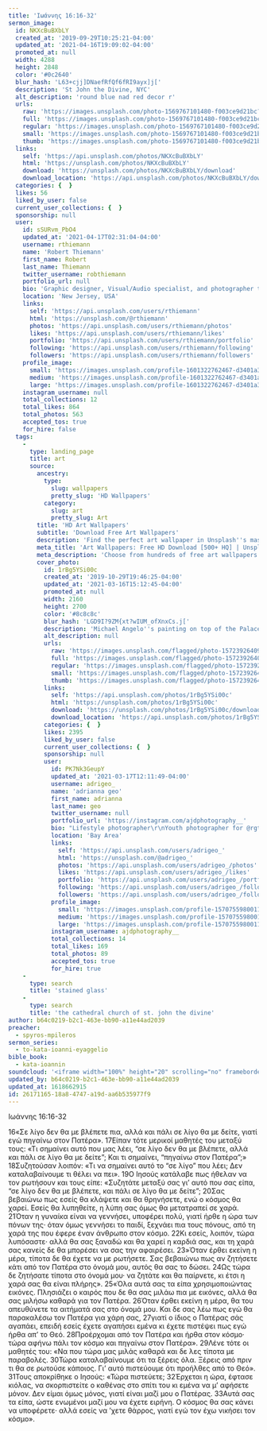 ```yaml
---
title: 'Ιωάννης 16:16-32'
sermon_image:
  id: NKXcBuBXbLY
  created_at: '2019-09-29T10:25:21-04:00'
  updated_at: '2021-04-16T19:09:02-04:00'
  promoted_at: null
  width: 4288
  height: 2848
  color: '#0c2640'
  blur_hash: 'L63+cjj]DNaefRfQf6fRI9ayx]j['
  description: 'St John the Divine, NYC'
  alt_description: 'round blue nad red decor r'
  urls:
    raw: 'https://images.unsplash.com/photo-1569767101480-f003ce9d21bc?ixid=MnwxNjM3NDl8MHwxfHNlYXJjaHwxfHxTdCUyMEpvaG4lMjB0aGUlMjBEaXZpbmUlMkMlMjBOWXxlbnwwfHx8fDE2MTg2NTk5NDg&ixlib=rb-1.2.1'
    full: 'https://images.unsplash.com/photo-1569767101480-f003ce9d21bc?crop=entropy&cs=srgb&fm=jpg&ixid=MnwxNjM3NDl8MHwxfHNlYXJjaHwxfHxTdCUyMEpvaG4lMjB0aGUlMjBEaXZpbmUlMkMlMjBOWXxlbnwwfHx8fDE2MTg2NTk5NDg&ixlib=rb-1.2.1&q=85'
    regular: 'https://images.unsplash.com/photo-1569767101480-f003ce9d21bc?crop=entropy&cs=tinysrgb&fit=max&fm=jpg&ixid=MnwxNjM3NDl8MHwxfHNlYXJjaHwxfHxTdCUyMEpvaG4lMjB0aGUlMjBEaXZpbmUlMkMlMjBOWXxlbnwwfHx8fDE2MTg2NTk5NDg&ixlib=rb-1.2.1&q=80&w=1080'
    small: 'https://images.unsplash.com/photo-1569767101480-f003ce9d21bc?crop=entropy&cs=tinysrgb&fit=max&fm=jpg&ixid=MnwxNjM3NDl8MHwxfHNlYXJjaHwxfHxTdCUyMEpvaG4lMjB0aGUlMjBEaXZpbmUlMkMlMjBOWXxlbnwwfHx8fDE2MTg2NTk5NDg&ixlib=rb-1.2.1&q=80&w=400'
    thumb: 'https://images.unsplash.com/photo-1569767101480-f003ce9d21bc?crop=entropy&cs=tinysrgb&fit=max&fm=jpg&ixid=MnwxNjM3NDl8MHwxfHNlYXJjaHwxfHxTdCUyMEpvaG4lMjB0aGUlMjBEaXZpbmUlMkMlMjBOWXxlbnwwfHx8fDE2MTg2NTk5NDg&ixlib=rb-1.2.1&q=80&w=200'
  links:
    self: 'https://api.unsplash.com/photos/NKXcBuBXbLY'
    html: 'https://unsplash.com/photos/NKXcBuBXbLY'
    download: 'https://unsplash.com/photos/NKXcBuBXbLY/download'
    download_location: 'https://api.unsplash.com/photos/NKXcBuBXbLY/download?ixid=MnwxNjM3NDl8MHwxfHNlYXJjaHwxfHxTdCUyMEpvaG4lMjB0aGUlMjBEaXZpbmUlMkMlMjBOWXxlbnwwfHx8fDE2MTg2NTk5NDg'
  categories: {  }
  likes: 56
  liked_by_user: false
  current_user_collections: {  }
  sponsorship: null
  user:
    id: sSURvm_PbO4
    updated_at: '2021-04-17T02:31:04-04:00'
    username: rthiemann
    name: 'Robert Thiemann'
    first_name: Robert
    last_name: Thiemann
    twitter_username: robthiemann
    portfolio_url: null
    bio: 'Graphic designer, Visual/Audio specialist, and photographer the last 20 years for a major auto manufacturer expanding my artistry, capturing that single moment in a lifetime, seeing with a unique eye and view, to recreate what I see or can imagine!'
    location: 'New Jersey, USA'
    links:
      self: 'https://api.unsplash.com/users/rthiemann'
      html: 'https://unsplash.com/@rthiemann'
      photos: 'https://api.unsplash.com/users/rthiemann/photos'
      likes: 'https://api.unsplash.com/users/rthiemann/likes'
      portfolio: 'https://api.unsplash.com/users/rthiemann/portfolio'
      following: 'https://api.unsplash.com/users/rthiemann/following'
      followers: 'https://api.unsplash.com/users/rthiemann/followers'
    profile_image:
      small: 'https://images.unsplash.com/profile-1601322762467-d3401a396137image?ixlib=rb-1.2.1&q=80&fm=jpg&crop=faces&cs=tinysrgb&fit=crop&h=32&w=32'
      medium: 'https://images.unsplash.com/profile-1601322762467-d3401a396137image?ixlib=rb-1.2.1&q=80&fm=jpg&crop=faces&cs=tinysrgb&fit=crop&h=64&w=64'
      large: 'https://images.unsplash.com/profile-1601322762467-d3401a396137image?ixlib=rb-1.2.1&q=80&fm=jpg&crop=faces&cs=tinysrgb&fit=crop&h=128&w=128'
    instagram_username: null
    total_collections: 12
    total_likes: 864
    total_photos: 563
    accepted_tos: true
    for_hire: false
  tags:
    -
      type: landing_page
      title: art
      source:
        ancestry:
          type:
            slug: wallpapers
            pretty_slug: 'HD Wallpapers'
          category:
            slug: art
            pretty_slug: Art
        title: 'HD Art Wallpapers'
        subtitle: 'Download Free Art Wallpapers'
        description: 'Find the perfect art wallpaper in Unsplash''s massive, curated collection of HD photos. Each photo is optimized for your screen and free to use for all.'
        meta_title: 'Art Wallpapers: Free HD Download [500+ HQ] | Unsplash'
        meta_description: 'Choose from hundreds of free art wallpapers. Download HD wallpapers for free on Unsplash.'
        cover_photo:
          id: 1rBg5YSi00c
          created_at: '2019-10-29T19:46:25-04:00'
          updated_at: '2021-03-16T15:12:45-04:00'
          promoted_at: null
          width: 2160
          height: 2700
          color: '#8c8c8c'
          blur_hash: 'LGD9I?9ZM{xt?wIUM_ofXnxCs.j['
          description: 'Michael Angelo''s painting on top of the Palace of Versailles'
          alt_description: null
          urls:
            raw: 'https://images.unsplash.com/flagged/photo-1572392640988-ba48d1a74457?ixlib=rb-1.2.1'
            full: 'https://images.unsplash.com/flagged/photo-1572392640988-ba48d1a74457?ixlib=rb-1.2.1&q=85&fm=jpg&crop=entropy&cs=srgb'
            regular: 'https://images.unsplash.com/flagged/photo-1572392640988-ba48d1a74457?ixlib=rb-1.2.1&q=80&fm=jpg&crop=entropy&cs=tinysrgb&w=1080&fit=max'
            small: 'https://images.unsplash.com/flagged/photo-1572392640988-ba48d1a74457?ixlib=rb-1.2.1&q=80&fm=jpg&crop=entropy&cs=tinysrgb&w=400&fit=max'
            thumb: 'https://images.unsplash.com/flagged/photo-1572392640988-ba48d1a74457?ixlib=rb-1.2.1&q=80&fm=jpg&crop=entropy&cs=tinysrgb&w=200&fit=max'
          links:
            self: 'https://api.unsplash.com/photos/1rBg5YSi00c'
            html: 'https://unsplash.com/photos/1rBg5YSi00c'
            download: 'https://unsplash.com/photos/1rBg5YSi00c/download'
            download_location: 'https://api.unsplash.com/photos/1rBg5YSi00c/download'
          categories: {  }
          likes: 2395
          liked_by_user: false
          current_user_collections: {  }
          sponsorship: null
          user:
            id: PK7Nk3GeupY
            updated_at: '2021-03-17T12:11:49-04:00'
            username: adrigeo_
            name: 'adrianna geo'
            first_name: adrianna
            last_name: geo
            twitter_username: null
            portfolio_url: 'https://instagram.com/ajdphotography__'
            bio: "Lifestyle photographer\r\nYouth photographer for @rgtyouth on instagram"
            location: 'Bay Area'
            links:
              self: 'https://api.unsplash.com/users/adrigeo_'
              html: 'https://unsplash.com/@adrigeo_'
              photos: 'https://api.unsplash.com/users/adrigeo_/photos'
              likes: 'https://api.unsplash.com/users/adrigeo_/likes'
              portfolio: 'https://api.unsplash.com/users/adrigeo_/portfolio'
              following: 'https://api.unsplash.com/users/adrigeo_/following'
              followers: 'https://api.unsplash.com/users/adrigeo_/followers'
            profile_image:
              small: 'https://images.unsplash.com/profile-1570755980011-96ec14c10fffimage?ixlib=rb-1.2.1&q=80&fm=jpg&crop=faces&cs=tinysrgb&fit=crop&h=32&w=32'
              medium: 'https://images.unsplash.com/profile-1570755980011-96ec14c10fffimage?ixlib=rb-1.2.1&q=80&fm=jpg&crop=faces&cs=tinysrgb&fit=crop&h=64&w=64'
              large: 'https://images.unsplash.com/profile-1570755980011-96ec14c10fffimage?ixlib=rb-1.2.1&q=80&fm=jpg&crop=faces&cs=tinysrgb&fit=crop&h=128&w=128'
            instagram_username: ajdphotography__
            total_collections: 14
            total_likes: 169
            total_photos: 89
            accepted_tos: true
            for_hire: true
    -
      type: search
      title: 'stained glass'
    -
      type: search
      title: 'the cathedral church of st. john the divine'
author: b64c0219-b2c1-463e-bb90-a11e44ad2039
preacher:
  - spyros-mpileros
sermon_series:
  - to-kata-ioanni-eyaggelio
bible_book:
  - kata-ioannin
soundcloud: '<iframe width="100%" height="20" scrolling="no" frameborder="no" allow="autoplay" src="https://w.soundcloud.com/player/?url=https%3A//api.soundcloud.com/tracks/704543728%3Fsecret_token%3Ds-DDCM4&color=%23ff5500&inverse=false&auto_play=false&show_user=true"></iframe>'
updated_by: b64c0219-b2c1-463e-bb90-a11e44ad2039
updated_at: 1618662915
id: 26171165-18a8-4747-a19d-aa6b535977f9
---
```

Ιωάννης 16:16-32

16«Σε λίγο δεν θα με βλέπετε πια, αλλά και πάλι σε λίγο θα με δείτε, γιατί εγώ πηγαίνω στον Πατέρα». 17Είπαν τότε μερικοί μαθητές του μεταξύ τους: «Τι σημαίνει αυτό που μας λέει, “σε λίγο δεν θα με βλέπετε, αλλά και πάλι σε λίγο θα με δείτε”; Και τι σημαίνει, “πηγαίνω στον Πατέρα”;» 18Συζητούσαν λοιπόν: «Τι να σημαίνει αυτό το “σε λίγο” που λέει; Δεν καταλαβαίνουμε τι θέλει να πει».
19Ο Ιησούς κατάλαβε πως ήθελαν να τον ρωτήσουν και τους είπε: «Συζητάτε μεταξύ σας γι’ αυτό που σας είπα, “σε λίγο δεν θα με βλέπετε, και πάλι σε λίγο θα με δείτε”; 20Σας βεβαιώνω πως εσείς θα κλάψετε και θα θρηνήσετε, ενώ ο κόσμος θα χαρεί. Εσείς θα λυπηθείτε, η λύπη σας όμως θα μετατραπεί σε χαρά. 21Όταν η γυναίκα είναι να γεννήσει, υποφέρει πολύ, γιατί ήρθε η ώρα των πόνων της· όταν όμως γεννήσει το παιδί, ξεχνάει πια τους πόνους, από τη χαρά της που έφερε έναν άνθρωπο στον κόσμο. 22Κι εσείς, λοιπόν, τώρα λυπόσαστε· αλλά θα σας ξαναδώ και θα χαρεί η καρδιά σας, και τη χαρά σας κανείς δε θα μπορέσει να σας την αφαιρέσει.
23»Όταν έρθει εκείνη η μέρα, τίποτα δε θα έχετε να με ρωτήσετε. Σας βεβαιώνω πως αν ζητήσετε κάτι από τον Πατέρα στο όνομά μου, αυτός θα σας το δώσει. 24Ως τώρα δε ζητήσατε τίποτα στο όνομά μου· να ζητάτε και θα παίρνετε, κι έτσι η χαρά σας θα είναι πλήρης».
25«Όλα αυτά σας τα είπα χρησιμοποιώντας εικόνες. Πλησιάζει ο καιρός που δε θα σας μιλάω πια με εικόνες, αλλά θα σας μιλήσω καθαρά για τον Πατέρα. 26Όταν έρθει εκείνη η μέρα, θα του απευθύνετε τα αιτήματά σας στο όνομά μου. Και δε σας λέω πως εγώ θα παρακαλέσω τον Πατέρα για χάρη σας, 27γιατί ο ίδιος ο Πατέρας σάς αγαπάει, επειδή εσείς έχετε αγαπήσει εμένα κι έχετε πιστέψει πως εγώ ήρθα απ’ το Θεό. 28Προέρχομαι από τον Πατέρα και ήρθα στον κόσμο· τώρα αφήνω πάλι τον κόσμο και πηγαίνω στον Πατέρα».
29Λένε τότε οι μαθητές του: «Να που τώρα μας μιλάς καθαρά και δε λες τίποτα με παραβολές. 30Τώρα καταλαβαίνουμε ότι τα ξέρεις όλα. Ξέρεις από πριν τι θα σε ρωτούσε κάποιος. Γι’ αυτό πιστεύουμε ότι προήλθες από το Θεό». 31Τους αποκρίθηκε ο Ιησούς: «Τώρα πιστεύετε; 32Έρχεται η ώρα, έφτασε κιόλας, να σκορπιστείτε ο καθένας στο σπίτι του κι εμένα να μ’ αφήσετε μόνον. Δεν είμαι όμως μόνος, γιατί είναι μαζί μου ο Πατέρας. 33Αυτά σας τα είπα, ώστε ενωμένοι μαζί μου να έχετε ειρήνη. Ο κόσμος θα σας κάνει να υποφέρετε· αλλά εσείς να ’χετε θάρρος, γιατί εγώ τον έχω νικήσει τον κόσμο».